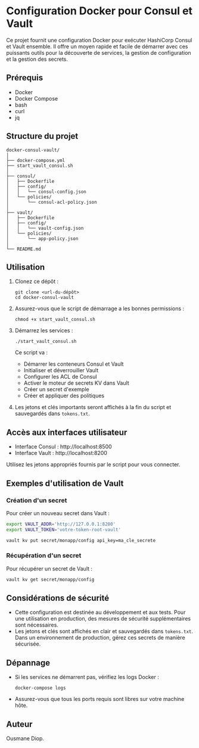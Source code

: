# Configuration Docker pour Consul et Vault

Ce projet fournit une configuration Docker pour exécuter HashiCorp Consul et Vault ensemble. Il offre un moyen rapide et facile de démarrer avec ces puissants outils pour la découverte de services, la gestion de configuration et la gestion des secrets.

## Prérequis

- Docker
- Docker Compose
- bash
- curl
- jq

## Structure du projet

```
docker-consul-vault/
│
├── docker-compose.yml
├── start_vault_consul.sh
│
├── consul/
│   ├── Dockerfile
│   ├── config/
│   │   └── consul-config.json
│   └── policies/
│       └── consul-acl-policy.json
│
├── vault/
│   ├── Dockerfile
│   ├── config/
│   │   └── vault-config.json
│   └── policies/
│       └── app-policy.json
│
└── README.md
```

## Utilisation

1. Clonez ce dépôt :
   ```
   git clone <url-du-dépôt>
   cd docker-consul-vault
   ```

2. Assurez-vous que le script de démarrage a les bonnes permissions :
   ```
   chmod +x start_vault_consul.sh
   ```

3. Démarrez les services :
   ```
   ./start_vault_consul.sh
   ```

   Ce script va :
   - Démarrer les conteneurs Consul et Vault
   - Initialiser et déverrouiller Vault
   - Configurer les ACL de Consul
   - Activer le moteur de secrets KV dans Vault
   - Créer un secret d'exemple
   - Créer et appliquer des politiques

4. Les jetons et clés importants seront affichés à la fin du script et sauvegardés dans `tokens.txt`.

## Accès aux interfaces utilisateur

- Interface Consul : http://localhost:8500
- Interface Vault : http://localhost:8200

Utilisez les jetons appropriés fournis par le script pour vous connecter.

## Exemples d'utilisation de Vault

### Création d'un secret

Pour créer un nouveau secret dans Vault :

```bash
export VAULT_ADDR='http://127.0.0.1:8200'
export VAULT_TOKEN='votre-token-root-vault'

vault kv put secret/monapp/config api_key=ma_cle_secrete
```

### Récupération d'un secret

Pour récupérer un secret de Vault :

```bash
vault kv get secret/monapp/config
```

## Considérations de sécurité

- Cette configuration est destinée au développement et aux tests. Pour une utilisation en production, des mesures de sécurité supplémentaires sont nécessaires.
- Les jetons et clés sont affichés en clair et sauvegardés dans `tokens.txt`. Dans un environnement de production, gérez ces secrets de manière sécurisée.

## Dépannage

- Si les services ne démarrent pas, vérifiez les logs Docker :
  ```
  docker-compose logs
  ```
- Assurez-vous que tous les ports requis sont libres sur votre machine hôte.

## Auteur
Ousmane Diop.
